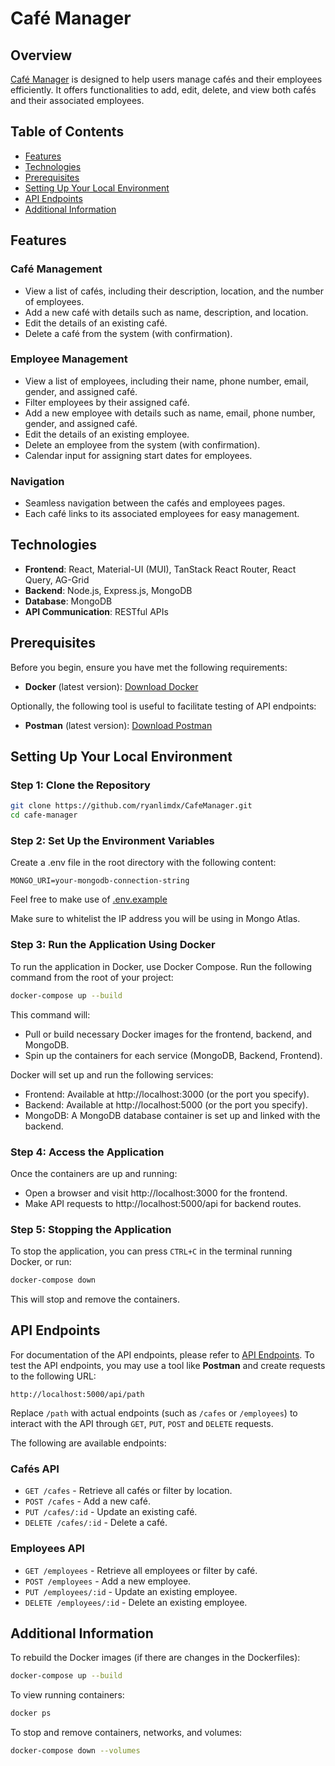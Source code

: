# Café Manager

## Overview
[Café Manager](https://cafemanager.onrender.com/) is designed to help users manage cafés and their employees efficiently. It offers functionalities to add, edit, delete, and view both cafés and their associated employees.

## Table of Contents

- [Features](#features)
- [Technologies](#technologies)
- [Prerequisites](#prerequisites)
- [Setting Up Your Local Environment](#setting-up-your-local-environment)
- [API Endpoints](#api-endpoints)
- [Additional Information](#additional-information)


## Features

### Café Management
- View a list of cafés, including their description, location, and the number of employees.
- Add a new café with details such as name, description, and location.
- Edit the details of an existing café.
- Delete a café from the system (with confirmation).

### Employee Management
- View a list of employees, including their name, phone number, email, gender, and assigned café.
- Filter employees by their assigned café.
- Add a new employee with details such as name, email, phone number, gender, and assigned café.
- Edit the details of an existing employee.
- Delete an employee from the system (with confirmation).
- Calendar input for assigning start dates for employees.

### Navigation
- Seamless navigation between the cafés and employees pages.
- Each café links to its associated employees for easy management.

## Technologies

- **Frontend**: React, Material-UI (MUI), TanStack React Router, React Query, AG-Grid
- **Backend**: Node.js, Express.js, MongoDB
- **Database**: MongoDB
- **API Communication**: RESTful APIs

## Prerequisites

Before you begin, ensure you have met the following requirements:
- **Docker** (latest version): [Download Docker](https://www.docker.com/get-started/)

Optionally, the following tool is useful to facilitate testing of API endpoints:

- **Postman** (latest version): [Download Postman](https://www.postman.com/downloads/)

## Setting Up Your Local Environment

### Step 1: Clone the Repository
```bash
git clone https://github.com/ryanlimdx/CafeManager.git
cd cafe-manager
```

### Step 2: Set Up the Environment Variables
Create a .env file in the root directory with the following content:

```env
MONGO_URI=your-mongodb-connection-string
```

Feel free to make use of [.env.example](./.env.example)

Make sure to whitelist the IP address you will be using in Mongo Atlas.

### Step 3: Run the Application Using Docker
To run the application in Docker, use Docker Compose. Run the following command from the root of your project:

```bash
docker-compose up --build
```

This command will:

- Pull or build necessary Docker images for the frontend, backend, and MongoDB.
- Spin up the containers for each service (MongoDB, Backend, Frontend).

Docker will set up and run the following services:

- Frontend: Available at http://localhost:3000 (or the port you specify).
- Backend: Available at http://localhost:5000 (or the port you specify).
- MongoDB: A MongoDB database container is set up and linked with the backend.

### Step 4: Access the Application
Once the containers are up and running:
- Open a browser and visit http://localhost:3000 for the frontend.
- Make API requests to http://localhost:5000/api for backend routes.

### Step 5: Stopping the Application
To stop the application, you can press `CTRL+C` in the terminal running Docker, or run:

```bash
docker-compose down
```
This will stop and remove the containers.

## API Endpoints
For documentation of the API endpoints, please refer to [API Endpoints](./docs/api-endpoints.md). To test the API endpoints, you may use a tool like **Postman** and create requests to the following URL:
```
http://localhost:5000/api/path
```
Replace `/path` with actual endpoints (such as `/cafes` or `/employees`) to interact with the API through `GET`, `PUT`, `POST` and `DELETE` requests.

The following are available endpoints:

### Cafés API
- `GET /cafes` - Retrieve all cafés or filter by location.
- `POST /cafes` - Add a new café.
- `PUT /cafes/:id` - Update an existing café.
- `DELETE /cafes/:id` - Delete a café.

### Employees API
- `GET /employees` - Retrieve all employees or filter by café.
- `POST /employees` - Add a new employee.
- `PUT /employees/:id` - Update an existing employee.
- `DELETE /employees/:id` - Delete an existing employee.

## Additional Information
To rebuild the Docker images (if there are changes in the Dockerfiles):

```bash
docker-compose up --build
```

To view running containers:

```bash
docker ps
```

To stop and remove containers, networks, and volumes:

```bash
docker-compose down --volumes
```
